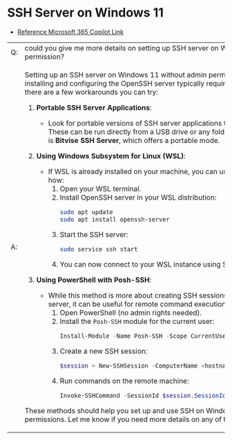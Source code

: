 # SSH Server on Windows 11

- [Reference Microsoft 365 Copilot Link](https://www.microsoft365.com/chat/entity1-d870f6cd-4aa5-4d42-9626-ab690c041429/eyJpZCI6IlZYTmxjbFl4ZkdoMGRIQnpPaTh2YzNWaWMzUnlZWFJsTFdsdWRDNXZabVpwWTJVdVkyOXRMM3hQU1VRNlpXSTFOamM0T0RrdE1XSTBPUzAwWkdaaUxUZ3hOak10TURabVpqbGhOamczTnpkamZHRmxNRFExWTJJeExXTXdOV1l0TkRSak1DMDVNemN6TFRsak9EWmxaakkzTXpObU4zd3lNREkxTFRBekxUSTBWREE0T2pReU9qSXdMamMxTWpjNE5ETmEiLCJzY2VuYXJpbyI6InNoYXJlTGlua1ZpYVJpY2hDb3B5IiwicHJvcGVydGllcyI6eyJwcm9tcHRTb3VyY2UiOiJ1c2VyIiwiY2xpY2tUaW1lc3RhbXAiOiIyMDI1LTAzLTI0VDA4OjQyOjIwLjMxMVoifSwiY2hhdFR5cGUiOiJ3ZWIiLCJ2ZXJzaW9uIjoxLjF9)
<table><tr><td>Q:</td><td>
<!-- add your Prompt bellow-->
could you give me more details on setting up SSH server on Windows 11 if I don't have admin permission?
</td></tr><tr><td>A:</td><td>
<!-- add Chatbot Response bellow-->

Setting up an SSH server on Windows 11 without admin permissions is challenging because installing and configuring the OpenSSH server typically requires administrative rights. However, there are a few workarounds you can try:

1. **Portable SSH Server Applications**:
   - Look for portable versions of SSH server applications that don't require installation. These can be run directly from a USB drive or any folder on your computer. One example is **Bitvise SSH Server**, which offers a portable mode.

2. **Using Windows Subsystem for Linux (WSL)**:
   - If WSL is already installed on your machine, you can use it to run an SSH server. Here's how:
     1. Open your WSL terminal.
     2. Install OpenSSH server in your WSL distribution:
        ```bash
        sudo apt update
        sudo apt install openssh-server
        ```
     3. Start the SSH server:
        ```bash
        sudo service ssh start
        ```
     4. You can now connect to your WSL instance using SSH.

3. **Using PowerShell with Posh-SSH**:
   - While this method is more about creating SSH sessions rather than running an SSH server, it can be useful for remote command execution:
     1. Open PowerShell (no admin rights needed).
     2. Install the `Posh-SSH` module for the current user:
        ```powershell
        Install-Module -Name Posh-SSH -Scope CurrentUser
        ```
     3. Create a new SSH session:
        ```powershell
        $session = New-SSHSession -ComputerName <hostname> -Credential (Get-Credential)
        ```
     4. Run commands on the remote machine:
        ```powershell
        Invoke-SSHCommand -SessionId $session.SessionId -Command "your-command"
        ```

These methods should help you set up and use SSH on Windows 11 without needing admin permissions. Let me know if you need more details on any of these steps!

</td></tr></table>